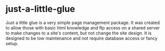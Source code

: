 just-a-little-glue
==================

Just a little glue is a very simple page management package. It was created to allow those with basic html knowledge and ftp access on a 
shared server to make changes to a site's content, but not change the site design. It is designed to be low maintenance and not require 
database access or fancy setup.
